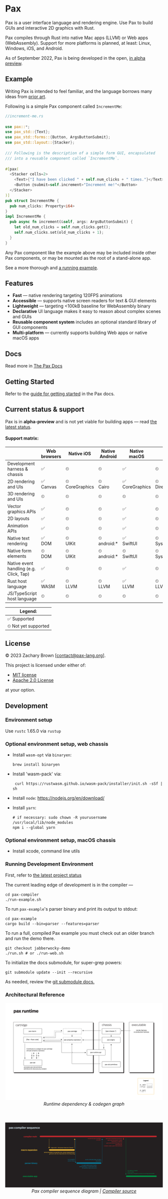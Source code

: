 # Pax  

Pax is a user interface language and rendering engine.  Use Pax to build GUIs and interactive 2D graphics with Rust.

Pax compiles through Rust into native Mac apps (LLVM) or Web apps (WebAssembly). Support for more platforms is planned, at least: Linux, Windows, iOS, and Android.

As of September 2022, Pax is being developed in the open, [in alpha preview](https://docs.pax-lang.org/status-sept-2022.html).


## Example

Writing Pax is intended to feel familiar, and the language borrows many ideas from [prior art](https://docs.pax-lang.org/intro-goals-prior-art.html).

Following is a simple Pax component called `IncrementMe`:

```rust
//increment-me.rs

use pax::*;
use pax_std::{Text};
use pax_std::forms::{Button, ArgsButtonSubmit};
use pax_std::layout::{Stacker};

/// Following is the description of a simple form GUI, encapsulated 
/// into a reusable component called `IncrementMe`.

#[pax(
  <Stacker cells=2>
    <Text>{"I have been clicked " + self.num_clicks + " times."}</Text>
    <Button @submit=self.increment>"Increment me!"</Button>
  </Stacker>
)] 
pub struct IncrementMe {
  pub num_clicks: Property<i64>
}
impl IncrementMe {
  pub async fn increment(&self, args: ArgsButtonSubmit) {
    let old_num_clicks = self.num_clicks.get();
    self.num_clicks.set(old_num_clicks + 1);
  }
}

```
Any Pax component like the example above may be included inside other Pax components, or may be mounted as the root of a stand-alone app.

See a more thorough and [a running example](https://docs.pax-lang.org/intro-example.html).

## Features

 - **Fast** — native rendering targeting 120FPS animations
 - **Accessible** — supports native screen readers for text & GUI elements
 - **Lightweight** — targeting <100kB baseline for WebAssembly binary 
 - **Declarative** UI language makes it easy to reason about complex scenes and GUIs
 - **Reusable component system** includes an optional standard library of GUI components
 - **Multi-platform** — currently supports building Web apps or native macOS apps

## Docs
Read more in [The Pax Docs](https://docs.pax-lang.org/)


## Getting Started

Refer to the [guide for getting started](https://docs.pax-lang.org/start-creating-a-project.html) in the Pax docs.

## Current status & support

Pax is in **alpha-preview** and is not yet viable for building apps — read [the latest status](https://docs.pax-lang.org/status-sept-2022.html).


#### Support matrix:

|                                         | Web browsers  | Native iOS          | Native Android    | Native macOS        | Native Windows              | Native Linux |
|-----------------------------------------|---------------|---------------------|-------------------|---------------------|-----------------------------|--------------|
| Development harness & chassis           | ✅             | ⏲                   | ⏲                 | ✅                   | ⏲                           | ⏲            |
| 2D rendering and UIs                    | ✅ <br/>Canvas | ⏲ <br/>CoreGraphics | ⏲ <br/>Cairo      | ✅ <br/>CoreGraphics | ⏲ <br/>Direct2D             | ⏲ <br/>Cairo |
| 3D rendering and UIs                    | ⏲             | ⏲                   | ⏲                 | ⏲                   | ⏲                           | ⏲            |
| Vector graphics APIs                    | ✅             | ⏲                   | ⏲                 | ✅                   | ⏲                           | ⏲            |
| 2D layouts                              | ✅             | ⏲                   | ⏲                 | ✅                   | ⏲                           | ⏲            |
| Animation APIs                          | ✅             | ⏲                   | ⏲                 | ✅                   | ⏲                           | ⏲            |
| Native text rendering                   | ✅ <br/>DOM    | ⏲ <br/>UIKit        | ⏲ <br/>android:\* | ✅ <br/>SwiftUI      | ⏲ <br/>System.Windows.Forms | ⏲ <br/>GTK   |
| Native form elements                    | ⏲ <br/>DOM    | ⏲ <br/>UIKit        | ⏲ <br/>android:\* | ⏲ <br/>SwiftUI      | ⏲ <br/>System.Windows.Forms | ⏲ <br/>GTK   |
| Native event handling (e.g. Click, Tap) | ✅             | ⏲                   | ⏲                 | ✅                   | ⏲                           | ⏲            |
| Rust host language                      | ✅ <br/>WASM   | ⏲ <br/>LLVM         | ⏲ <br/>LLVM       | ✅ <br/>LLVM         | ⏲ <br/>LLVM                 | ⏲ <br/>LLVM  |
| JS/TypeScript host language             | ⏲             | ⏲                   | ⏲                 | ⏲                   | ⏲                           | ⏲            |

| Legend:             |
|---------------------|
| ✅ Supported         |
| ⏲ Not yet supported |


## License

© 2023 Zachary Brown  [contact@pax-lang.org].

This project is licensed under either of:
- [MIT license](LICENSE-MIT)
- [Apache 2.0 License](LICENSE-APACHE)

at your option.

## Development

### Environment setup

Use `rustc` 1.65.0 via `rustup`


### Optional environment setup, web chassis

- Install `wasm-opt` via `binaryen`:
   ```shell
   brew install binaryen
   ```

- Install 'wasm-pack' via:
   ```shell
    curl https://rustwasm.github.io/wasm-pack/installer/init.sh -sSf | sh 
   ```

- Install `node`: https://nodejs.org/en/download/

- Install `yarn`:
   ```shell
  # if necessary: sudo chown -R yourusername /usr/local/lib/node_modules 
  npm i --global yarn
   ```

### Optional environment setup, macOS chassis

- Install xcode, command line utils

### Running Development Environment

First, refer to [the latest project status](https://docs.pax-lang.org/status-sept-2022.html)

The current leading edge of development is in the compiler —
```
cd pax-compiler
./run-example.sh
```

To run `pax-example`'s parser binary and print its output to stdout:
```
cd pax-example
cargo build --bin=parser --features=parser
```

To run a full, compiled Pax example you must check out an older branch and run the demo there.  
```
git checkout jabberwocky-demo
./run.sh # or ./run-web.sh
```

To initialize the docs submodule, for super-grep powers:

```
git submodule update --init --recursive
```

As needed, review the [git submodule docs.](https://git-scm.com/docs/gitsubmodules)


### Architectural Reference

<img src="runtime-arch.png" />
<div style="text-align: center; font-style: italic;">Runtime dependency & codegen graph</div>
<br /><br /><br />
<img src="compiler-sequence.png" />
<div style="text-align: center; font-style: italic;">
Pax compiler sequence diagram | <a href="https://www.github.com/pax-lang/pax/blob/master/pax-compiler/">Compiler source</a>
</div>
